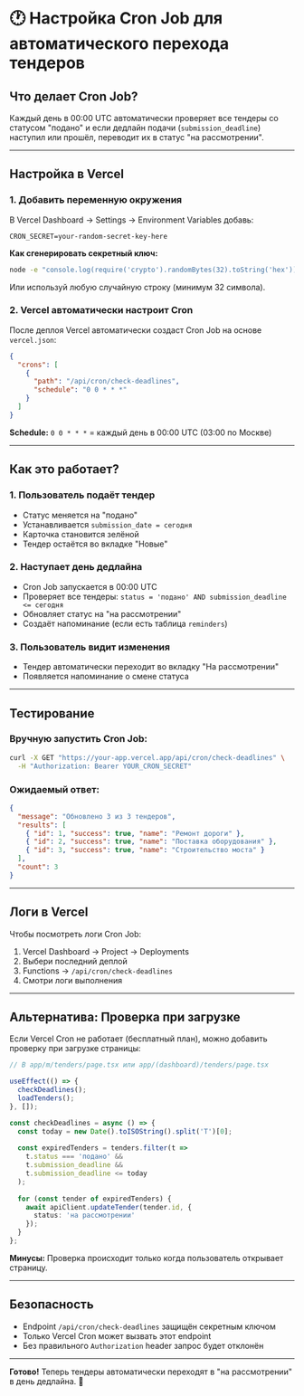 # 🕐 Настройка Cron Job для автоматического перехода тендеров

## Что делает Cron Job?

Каждый день в 00:00 UTC автоматически проверяет все тендеры со статусом "подано" и если дедлайн подачи (`submission_deadline`) наступил или прошёл, переводит их в статус "на рассмотрении".

---

## Настройка в Vercel

### 1. Добавить переменную окружения

В Vercel Dashboard → Settings → Environment Variables добавь:

```
CRON_SECRET=your-random-secret-key-here
```

**Как сгенерировать секретный ключ:**
```bash
node -e "console.log(require('crypto').randomBytes(32).toString('hex'))"
```

Или используй любую случайную строку (минимум 32 символа).

### 2. Vercel автоматически настроит Cron

После деплоя Vercel автоматически создаст Cron Job на основе `vercel.json`:

```json
{
  "crons": [
    {
      "path": "/api/cron/check-deadlines",
      "schedule": "0 0 * * *"
    }
  ]
}
```

**Schedule:** `0 0 * * *` = каждый день в 00:00 UTC (03:00 по Москве)

---

## Как это работает?

### 1. Пользователь подаёт тендер
- Статус меняется на "подано"
- Устанавливается `submission_date = сегодня`
- Карточка становится зелёной
- Тендер остаётся во вкладке "Новые"

### 2. Наступает день дедлайна
- Cron Job запускается в 00:00 UTC
- Проверяет все тендеры: `status = 'подано' AND submission_deadline <= сегодня`
- Обновляет статус на "на рассмотрении"
- Создаёт напоминание (если есть таблица `reminders`)

### 3. Пользователь видит изменения
- Тендер автоматически переходит во вкладку "На рассмотрении"
- Появляется напоминание о смене статуса

---

## Тестирование

### Вручную запустить Cron Job:

```bash
curl -X GET "https://your-app.vercel.app/api/cron/check-deadlines" \
  -H "Authorization: Bearer YOUR_CRON_SECRET"
```

### Ожидаемый ответ:

```json
{
  "message": "Обновлено 3 из 3 тендеров",
  "results": [
    { "id": 1, "success": true, "name": "Ремонт дороги" },
    { "id": 2, "success": true, "name": "Поставка оборудования" },
    { "id": 3, "success": true, "name": "Строительство моста" }
  ],
  "count": 3
}
```

---

## Логи в Vercel

Чтобы посмотреть логи Cron Job:

1. Vercel Dashboard → Project → Deployments
2. Выбери последний деплой
3. Functions → `/api/cron/check-deadlines`
4. Смотри логи выполнения

---

## Альтернатива: Проверка при загрузке

Если Vercel Cron не работает (бесплатный план), можно добавить проверку при загрузке страницы:

```typescript
// В app/m/tenders/page.tsx или app/(dashboard)/tenders/page.tsx

useEffect(() => {
  checkDeadlines();
  loadTenders();
}, []);

const checkDeadlines = async () => {
  const today = new Date().toISOString().split('T')[0];
  
  const expiredTenders = tenders.filter(t => 
    t.status === 'подано' && 
    t.submission_deadline && 
    t.submission_deadline <= today
  );
  
  for (const tender of expiredTenders) {
    await apiClient.updateTender(tender.id, { 
      status: 'на рассмотрении' 
    });
  }
};
```

**Минусы:** Проверка происходит только когда пользователь открывает страницу.

---

## Безопасность

- Endpoint `/api/cron/check-deadlines` защищён секретным ключом
- Только Vercel Cron может вызвать этот endpoint
- Без правильного `Authorization` header запрос будет отклонён

---

**Готово!** Теперь тендеры автоматически переходят в "на рассмотрении" в день дедлайна. 🎯
